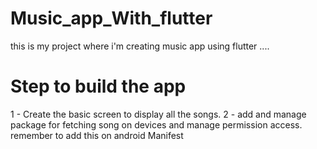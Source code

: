 # Music_app_With_flutter
this is my project where i'm creating music app using flutter ....

# Step to build the app
1 - Create the basic screen to display all the songs.
2 - add and manage package for fetching song on devices and manage permission access.
          remember to add this on android Manifest
              <!-- Android 12 or below  -->
              <uses-permission android:name="android.permission.WRITE_EXTERNAL_STORAGE"/>
              <uses-permission android:name="android.permission.READ_EXTERNAL_STORAGE"/>
              <!-- Android 13 or greater  -->
              <uses-permission android:name="android.permission.READ_MEDIA_IMAGES"/>
              <uses-permission android:name="android.permission.READ_MEDIA_VIDEO"/>
              <uses-permission android:name="android.permission.READ_MEDIA_AUDIO"/>
